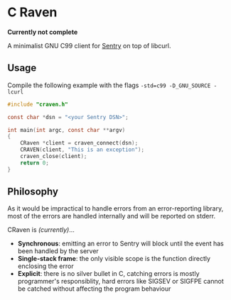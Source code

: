 # C Raven

**Currently not complete**

A minimalist GNU C99 client for [Sentry](https://sentry.io/) on top of libcurl.

## Usage

Compile the following example with the flags `-std=c99 -D_GNU_SOURCE -lcurl`

```C
#include "craven.h"

const char *dsn = "<your Sentry DSN>";

int main(int argc, const char **argv)
{
    CRaven *client = craven_connect(dsn);
    CRAVEN(client, "This is an exception");
    craven_close(client);
    return 0;
}

```

## Philosophy

As it would be impractical to handle errors from an error-reporting library,
most of the errors are handled internally and will be reported on stderr.

CRaven is _(currently)_...

* **Synchronous**: emitting an error to Sentry will block until the event has
  been handled by the server
* **Single-stack frame**: the only visible scope is the function directly
  enclosing the error
* **Explicit**: there is no silver bullet in C, catching errors is mostly
  programmer's responsiblity, hard errors like SIGSEV or SIGFPE cannot be
  catched without affecting the program behaviour
